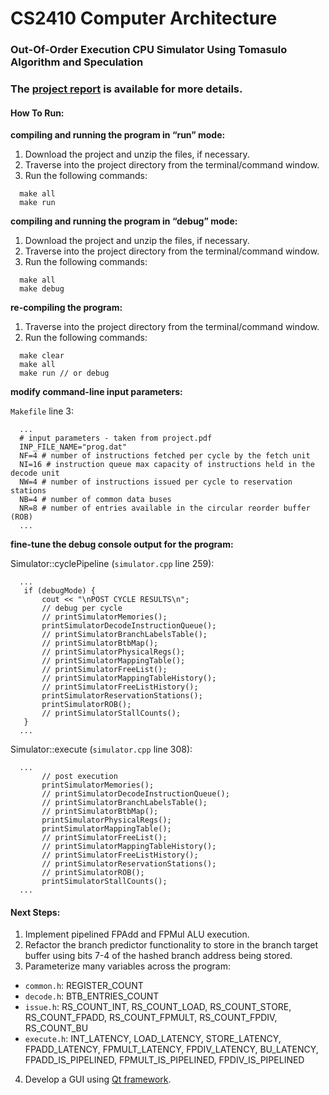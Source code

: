 # CS2410 Computer Architecture
### Out-Of-Order Execution CPU Simulator Using Tomasulo Algorithm and Speculation
### The [project report](https://github.com/Jacob-Hoff-man/cs2410/blob/main/Project%20Final%20Report%20Jacob%20Hoffman.pdf) is available for more details.



#### How To Run:

**compiling and running the program in “run” mode:**

1. Download the project and unzip the files, if necessary.
2. Traverse into the project directory from the terminal/command window.
3. Run the following commands:

```
  make all
  make run
```

**compiling and running the program in “debug” mode:**

1. Download the project and unzip the files, if necessary.
2. Traverse into the project directory from the terminal/command window.
3. Run the following commands:

```
  make all
  make debug
```

**re-compiling the program:**

1. Traverse into the project directory from the terminal/command window.
2. Run the following commands:

```
  make clear
  make all
  make run // or debug
```

**modify command-line input parameters:**

`Makefile` line 3:

```
  ...
  # input parameters - taken from project.pdf
  INP_FILE_NAME="prog.dat"
  NF=4 # number of instructions fetched per cycle by the fetch unit
  NI=16 # instruction queue max capacity of instructions held in the decode unit
  NW=4 # number of instructions issued per cycle to reservation stations
  NB=4 # number of common data buses
  NR=8 # number of entries available in the circular reorder buffer (ROB)
  ...
```

**fine-tune the debug console output for the program:**

Simulator::cyclePipeline (`simulator.cpp` line 259):

```
  ...
   if (debugMode) {
       cout << "\nPOST CYCLE RESULTS\n";
       // debug per cycle
       // printSimulatorMemories();
       printSimulatorDecodeInstructionQueue();
       // printSimulatorBranchLabelsTable();
       // printSimulatorBtbMap();
       // printSimulatorPhysicalRegs();
       // printSimulatorMappingTable();
       // printSimulatorFreeList();
       // printSimulatorMappingTableHistory();
       // printSimulatorFreeListHistory();
       printSimulatorReservationStations();
       printSimulatorROB();
       // printSimulatorStallCounts();
   }
  ...
```

Simulator::execute (`simulator.cpp` line 308):

```
  ...
       // post execution
       printSimulatorMemories();
       // printSimulatorDecodeInstructionQueue();
       // printSimulatorBranchLabelsTable();
       // printSimulatorBtbMap();
       printSimulatorPhysicalRegs();
       printSimulatorMappingTable();
       // printSimulatorFreeList();
       // printSimulatorMappingTableHistory();
       // printSimulatorFreeListHistory();
       // printSimulatorReservationStations();
       // printSimulatorROB();
       printSimulatorStallCounts();
  ...
```



#### Next Steps:

1. Implement pipelined FPAdd and FPMul ALU execution.
2. Refactor the branch predictor functionality to store in the branch target buffer using bits 7-4 of the hashed branch address being stored.
3. Parameterize many variables across the program:
- `common.h`: REGISTER_COUNT
- `decode.h`: BTB_ENTRIES_COUNT
- `issue.h`: RS_COUNT_INT, RS_COUNT_LOAD, RS_COUNT_STORE, RS_COUNT_FPADD, RS_COUNT_FPMULT, RS_COUNT_FPDIV, RS_COUNT_BU
- `execute.h`: INT_LATENCY, LOAD_LATENCY, STORE_LATENCY, FPADD_LATENCY, FPMULT_LATENCY, FPDIV_LATENCY, BU_LATENCY, FPADD_IS_PIPELINED, FPMULT_IS_PIPELINED, FPDIV_IS_PIPELINED
4. Develop a GUI using [Qt framework](https://doc.qt.io/qt-6/gettingstarted.html).


